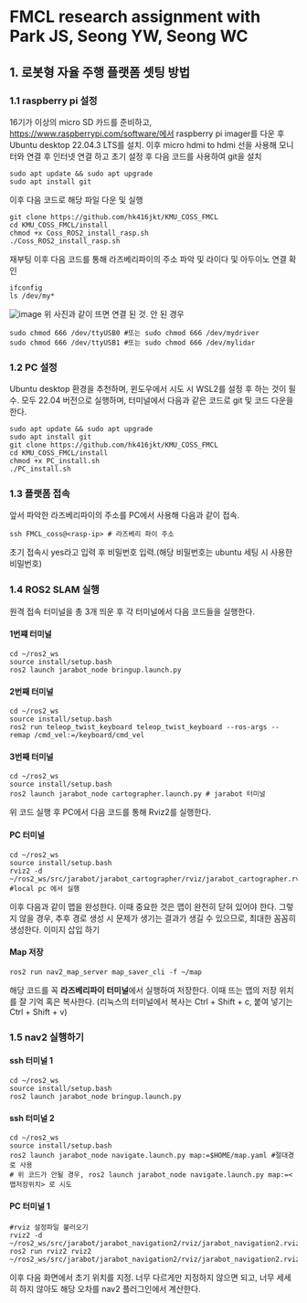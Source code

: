 # FMCL research assignment with Park JS, Seong YW, Seong WC

## 1. 로봇형 자율 주행 플랫폼 셋팅 방법
### 1.1 raspberry pi 설정
16기가 이상의 micro SD 카드를 준비하고, https://www.raspberrypi.com/software/에서 raspberry pi imager를 다운 후 Ubuntu desktop 22.04.3 LTS를 설치.
이후 micro hdmi to hdmi 선을 사용해 모니터와 연결 후 인터넷 연결 하고 초기 설정 후 다음 코드를 사용하여 git을 설치
````
sudo apt update && sudo apt upgrade
sudo apt install git
````
이후 다음 코드로 해당 파일 다운 및 실행
````
git clone https://github.com/hk416jkt/KMU_COSS_FMCL
cd KMU_COSS_FMCL/install
chmod +x Coss_ROS2_install_rasp.sh
./Coss_ROS2_install_rasp.sh
````
재부팅 이후 다음 코드를 통해 라즈베리파이의 주소 파악 및 라이다 및 아두이노 연결 확인
````
ifconfig
ls /dev/my*
````
![image](https://github.com/hk416jkt/KMU_COSS_FMCL/assets/125014941/04c2f6b6-7072-4852-8337-339dd9929fd9)
위 사진과 같이 뜨면 연결 된 것.
안 된 경우 
````
sudo chmod 666 /dev/ttyUSB0 #또는 sudo chmod 666 /dev/mydriver
sudo chmod 666 /dev/ttyUSB1 #또는 sudo chmod 666 /dev/mylidar
````

### 1.2 PC 설정
Ubuntu desktop 환경을 추천하며, 윈도우에서 시도 시 WSL2를 설정 후 하는 것이 필수. 모두 22.04 버전으로 실행하며, 터미널에서 다음과 같은 코드로 git 및 코드 다운을 한다.
````
sudo apt update && sudo apt upgrade
sudo apt install git
git clone https://github.com/hk416jkt/KMU_COSS_FMCL
cd KMU_COSS_FMCL/install
chmod +x PC_install.sh
./PC_install.sh
````

### 1.3 플랫폼 접속
앞서 파악한 라즈베리파이의 주소를 PC에서 사용해 다음과 같이 접속.
```
ssh FMCL_coss@<rasp-ip> # 라즈베리 파이 주소
```
초기 접속시 yes라고 입력 후 비밀번호 입력.(해당 비밀번호는 ubuntu 세팅 시 사용한 비밀번호)

### 1.4 ROS2 SLAM 실행
원격 접속 터미널을 총 3개 띄운 후 각 터미널에서 다음 코드들을 실행한다.
#### 1번쨰 터미널
````
cd ~/ros2_ws
source install/setup.bash
ros2 launch jarabot_node bringup.launch.py
````
#### 2번째 터미널
````
cd ~/ros2_ws
source install/setup.bash
ros2 run teleop_twist_keyboard teleop_twist_keyboard --ros-args --remap /cmd_vel:=/keyboard/cmd_vel
````
#### 3번째 터미널
````
cd ~/ros2_ws
source install/setup.bash
ros2 launch jarabot_node cartographer.launch.py # jarabot 터미널
````
위 코드 실행 후 PC에서 다음 코드를 통해 Rviz2를 실행한다.
#### PC 터미널
````
cd ~/ros2_ws
source install/setup.bash
rviz2 -d ~/ros2_ws/src/jarabot/jarabot_cartographer/rviz/jarabot_cartographer.rviz #local pc 에서 실행
````
이후 다음과 같이 맵을 완성한다. 이때 중요한 것은 맵이 완전히 닫혀 있어야 한다. 그렇지 않을 경우, 추후 경로 생성 시 문제가 생기는 결과가 생길 수 있으므로, 최대한 꼼꼼히 생성한다.
이미지 삽입 하기

#### Map 저장
````
ros2 run nav2_map_server map_saver_cli -f ~/map
````
해당 코드를 꼭 **라즈베리파이 터미널**에서 실행하여 저장한다. 이때 뜨는 맵의 저장 위치를 잘 기억 혹은 복사한다. (리눅스의 터미널에서 복사는 Ctrl + Shift + c, 붙여 넣기는 Ctrl + Shift + v)

### 1.5 nav2 실행하기

#### ssh 터미널 1
````
cd ~/ros2_ws
source install/setup.bash
ros2 launch jarabot_node bringup.launch.py
````
#### ssh 터미널 2
````
cd ~/ros2_ws
source install/setup.bash
ros2 launch jarabot_node navigate.launch.py map:=$HOME/map.yaml #절대경로 사용
# 위 코드가 안될 경우, ros2 launch jarabot_node navigate.launch.py map:=<맵저장위치> 로 시도 
````
#### PC 터미널 1
````
#rviz 설정파일 불러오기
rviz2 -d ~/ros2_ws/src/jarabot/jarabot_navigation2/rviz/jarabot_navigation2.rviz
ros2 run rviz2 rviz2 ~/ros2_ws/src/jarabot/jarabot_navigation2/rviz/jarabot_navigation2.rviz
````
이후 다음 화면에서 초기 위치를 지정. 너무 다르게만 지정하지 않으면 되고, 너무 세세히 하지 않아도 해당 오차를 nav2 플러그인에서 계산한다.





